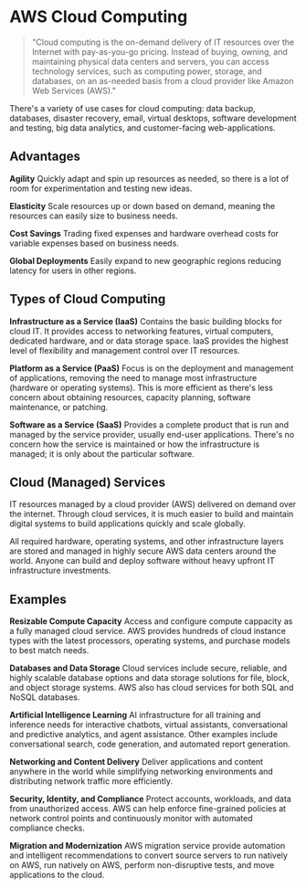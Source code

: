 # AWS Cloud Computing
> "Cloud computing is the on-demand delivery of IT resources over the Internet with pay-as-you-go pricing. Instead of buying, owning, and maintaining physical data centers and servers, you can access technology services, such as computing power, storage, and databases, on an as-needed basis from a cloud provider like Amazon Web Services (AWS)."

There's a variety of use cases for cloud computing: data backup, databases, disaster recovery, email, virtual desktops, software development and testing, big data analytics, and customer-facing web-applications.


## Advantages
**Agility**
Quickly adapt and spin up resources as needed, so there is a lot of room for experimentation and testing new ideas.

**Elasticity**
Scale resources up or down based on demand, meaning the resources can easily size to business needs.

**Cost Savings**
Trading fixed expenses and hardware overhead costs for variable expenses based on business needs. 

**Global Deployments**
Easily expand to new geographic regions reducing latency for users in other regions.

## Types of Cloud Computing
**Infrastructure as a Service (IaaS)**
Contains the basic building blocks for cloud IT. It provides access to networking features, virtual computers, dedicated hardware, and or data storage space. IaaS provides the highest level of flexibility and management control over IT resources.

**Platform as a Service (PaaS)**
Focus is on the deployment and management of applications, removing the need to manage most infrastructure (hardware or operating systems). This is more efficient as there's less concern about obtaining resources, capacity planning, software maintenance, or patching.

**Software as a Service (SaaS)**
Provides a complete product that is run and managed by the service provider, usually end-user applications. There's no concern how the service is maintained or how the infrastructure is managed; it is only about the particular software.

## Cloud (Managed) Services
IT resources managed by a cloud provider (AWS) delivered on demand over the internet. Through cloud services, it is much easier to build and maintain digital systems to build applications quickly and scale globally.

All required hardware, operating systems, and other infrastructure layers are stored and managed in highly secure AWS data centers around the world. Anyone can build and deploy software without heavy upfront IT infrastructure investments. 

## Examples
**Resizable Compute Capacity**
Access and configure compute cappacity as a fully managed cloud service. AWS provides hundreds of cloud instance types with the latest processors, operating systems, and purchase models to best match needs.

**Databases and Data Storage**
Cloud services include secure, reliable, and highly scalable database options and data storage solutions for file, block, and object storage systems. AWS also has cloud services for both SQL and NoSQL databases.

**Artificial Intelligence Learning**
AI infrastructure for all training and inference needs for interactive chatbots, virtual assistants, conversational and predictive analytics, and agent assistance. Other examples include conversational search, code generation, and automated report generation.

**Networking and Content Delivery** 
Deliver applications and content anywhere in the world while simplifying networking environments and distributing network traffic more efficiently.

**Security, Identity, and Compliance**
Protect accounts, workloads, and data from unauthorized access. AWS can help enforce fine-grained policies at network control points and continuously monitor with automated compliance checks.

**Migration and Modernization**
AWS migration service provide automation and intelligent recommendations to convert source servers to run natively on AWS, run natively on AWS, perform non-disruptive tests, and move applications to the cloud.
